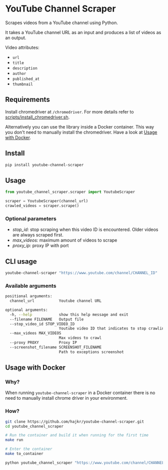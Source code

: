 # YouTube Channel Scraper

Scrapes videos from a YouTube channel using Python.

It takes a YouTube channel URL as an input and produces a list of videos as an output.

Video attributes:
* `url`
* `title`
* `description`
* `author`
* `published_at`
* `thumbnail`

## Requirements

Install chromedriver at `/chromedriver`. For more details refer to [scripts/install_chromedriver.sh](scripts/install_chromedriver.sh).

Alternatively you can use the library inside a Docker container. This way you don't need to manually install the chromedriver. Have a look at [Usage with Docker](#usage-with-docker).

## Install

```bash
pip install youtube-channel-scraper
```

## Usage

```python
from youtube_channel_scraper.scraper import YoutubeScraper

scraper = YoutubeScraper(channel_url)
crawled_videos = scraper.scrape()
```

### Optional parameters

* *stop_id:* stop scraping when this video ID is encountered. Older videos are always scraped first.
* *max_videos:* maximum amount of videos to scrape
* *proxy_ip:* proxy IP with port 


## CLI usage

```bash
youtube-channel-scraper "https://www.youtube.com/channel/CHANNEL_ID"
```

### Available arguments

```bash
positional arguments:
  channel_url           Youtube channel URL

optional arguments:
  -h, --help            show this help message and exit
  --filename FILENAME   Output file
  --stop_video_id STOP_VIDEO_ID
                        Youtube video ID that indicates to stop crawling
  --max_videos MAX_VIDEOS
                        Max videos to crawl
  --proxy PROXY         Proxy IP
  --screenshot_filename SCREENSHOT_FILENAME
                        Path to exceptions screenshot
```

## Usage with Docker

### Why?

When running `youtube-channel-scraper` in a Docker container there is no need to manually install chrome driver in your environment.

### How?

```bash
git clone https://github.com/hajkr/youtube-channel-scraper.git
cd youtube_channel_scraper

# Run the container and build it when running for the first time
make run

# Enter the container
make to_container

python youtube_channel_scraper "https://www.youtube.com/channel/CHANNEL_ID"
```
